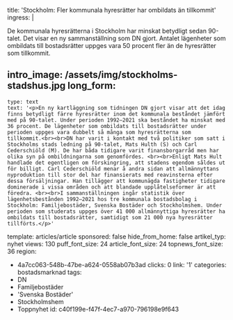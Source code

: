 title: 'Stockholm: Fler kommunala hyresrätter har ombildats än tillkommit'
ingress: |
  <p>De kommunala hyresrätterna i Stockholm har minskat betydligt sedan 90-talet. Det visar en ny sammanställning som DN gjort. Antalet lägenheter som ombildats till bostadsrätter uppges vara 50 procent fler än de hyresrätter som tillkommit.
  </p>
  
intro_image: /assets/img/stockholms-stadshus.jpg
long_form:
  -
    type: text
    text: '<p>En ny kartläggning som tidningen DN gjort visar att det idag finns betydligt färre hyresrätter inom det kommunala beståndet jämfört med på 90-talet. Under perioden 1992–2021 ska beståndet ha minskat med 36 procent. De lägenheter som ombildats till bostadsrätter under perioden uppges vara dubbelt så många som hyresrätterna som tillkommit.<br><br>DN har varit i kontakt med två politiker som satt i Stockholms stads ledning på 90-talet, Mats Hulth (S) och Carl Cederschiöld (M). De har båda tidigare varit finansborgarråd men har olika syn på ombildningarna som genomfördes. <br><br>Enligt Mats Hult handlade det egentligen om förskingring, att stadens egendom såldes ut för billigt. Carl Cederschiöld menar å andra sidan att allmännyttans nyproduktion till stor del har finansierats med reavinsterna efter dessa försäljningar. Han tillägger att kommunägda fastigheter tidigare dominerade i vissa områden och att blandade upplåtelseformer är att föredra. <br><br>I sammanställningen ingår statistik över lägenhetsbestånden 1992–2021 hos tre kommunala bostadsbolag i Stockholm: Familjebostäder, Svenska Bostäder och Stockholmshem. Under perioden som studerats uppges över 41 000 allmännyttiga hyresrätter ha ombildats till bostadsrätter, samtidigt som 21 000 nya hyresrätter tillförts.</p>'
template: articles/article
sponsored: false
hide_from_home: false
artikel_typ: nyhet
views: 130
puff_font_size: 24
article_font_size: 24
topnews_font_size: 36
region:
  - 4a7cc063-548b-47be-a624-0558ab07b3ad
clicks: 0
link: '1'
categories: bostadsmarknad
tags:
  - DN
  - Familjebostäder
  - 'Svenska Bostäder'
  - Stockholmshem
  - Toppnyhet
id: c40f199e-f47f-4ec7-a970-796198e9f643
